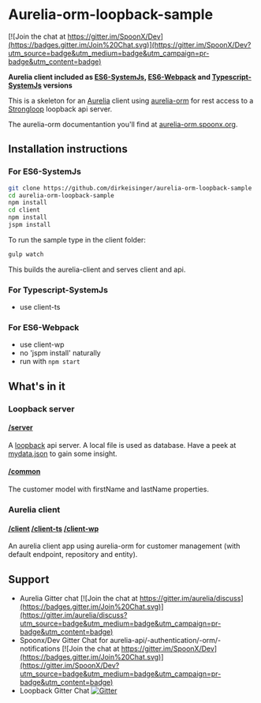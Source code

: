 # Aurelia-orm-loopback-sample

[![Join the chat at https://gitter.im/SpoonX/Dev](https://badges.gitter.im/Join%20Chat.svg)](https://gitter.im/SpoonX/Dev?utm_source=badge&utm_medium=badge&utm_campaign=pr-badge&utm_content=badge)

**Aurelia client included as [ES6-SystemJs](/client), [ES6-Webpack](/client-wp) and [Typescript-SystemJs](/client-ts) versions**

This is a skeleton for an [Aurelia](http://aurelia.io/) client using [aurelia-orm](https://github.com/SpoonX/aurelia-orm) for rest access to a [Strongloop](http://loopback.io/) loopback api server.

The aurelia-orm documentantion you'll find at [aurelia-orm.spoonx.org](http://aurelia-orm.spoonx.org/).

## Installation instructions

### For ES6-SystemJs

```sh
git clone https://github.com/dirkeisinger/aurelia-orm-loopback-sample
cd aurelia-orm-loopback-sample
npm install
cd client
npm install
jspm install
```

To run the sample type in the client folder:

```sh
gulp watch
```

This builds the aurelia-client and serves client and api.

### For Typescript-SystemJs

- use client-ts

### For ES6-Webpack

- use client-wp
- no 'jspm install' naturally
- run with `npm start`

## What's in it

### Loopback server

#### [/server](/server)

A [loopback](https://docs.strongloop.com/display/public/LB/LoopBack) api server. A local file is used as database. Have a peek at [mydata.json](mydata.json) to gain some insight.

#### [/common](/common)

The customer model with firstName and lastName properties.

### Aurelia client

#### [/client](/client) [/client-ts](/client-ts)  [/client-wp](/client-wp)

An aurelia client app using aurelia-orm for customer management (with default endpoint, repository and entity).

## Support

- Aurelia Gitter chat [![Join the chat at https://gitter.im/aurelia/discuss](https://badges.gitter.im/Join%20Chat.svg)](https://gitter.im/aurelia/discuss?utm_source=badge&utm_medium=badge&utm_campaign=pr-badge&utm_content=badge)
- Spoonx/Dev Gitter Chat for aurelia-api/-authentication/-orm/-notifications [![Join the chat at https://gitter.im/SpoonX/Dev](https://badges.gitter.im/Join%20Chat.svg)](https://gitter.im/SpoonX/Dev?utm_source=badge&utm_medium=badge&utm_campaign=pr-badge&utm_content=badge)
- Loopback Gitter Chat [![Gitter](https://badges.gitter.im/Join%20Chat.svg)](https://gitter.im/strongloop/loopback?utm_source=badge&utm_medium=badge&utm_campaign=pr-badge&utm_content=badge)
